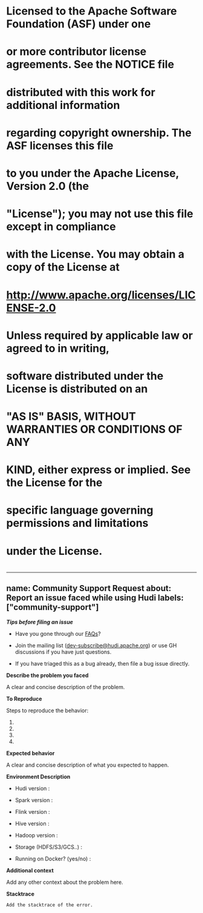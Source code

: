 #
# Licensed to the Apache Software Foundation (ASF) under one
# or more contributor license agreements.  See the NOTICE file
# distributed with this work for additional information
# regarding copyright ownership.  The ASF licenses this file
# to you under the Apache License, Version 2.0 (the
# "License"); you may not use this file except in compliance
# with the License.  You may obtain a copy of the License at
#
#   http://www.apache.org/licenses/LICENSE-2.0
#
# Unless required by applicable law or agreed to in writing,
# software distributed under the License is distributed on an
# "AS IS" BASIS, WITHOUT WARRANTIES OR CONDITIONS OF ANY
# KIND, either express or implied.  See the License for the
# specific language governing permissions and limitations
# under the License.
#

---
name: Community Support Request
about: Report an issue faced while using Hudi
labels: ["community-support"]
---

**_Tips before filing an issue_**

- Have you gone through our [FAQs](https://hudi.apache.org/learn/faq/)?

- Join the mailing list (dev-subscribe@hudi.apache.org) or use GH discussions if you have just questions.

- If you have triaged this as a bug already, then file a bug issue directly.

**Describe the problem you faced**

A clear and concise description of the problem.

**To Reproduce**

Steps to reproduce the behavior:

1.
2.
3.
4.

**Expected behavior**

A clear and concise description of what you expected to happen.

**Environment Description**

* Hudi version :

* Spark version :

* Flink version :

* Hive version :

* Hadoop version :

* Storage (HDFS/S3/GCS..) :

* Running on Docker? (yes/no) :


**Additional context**

Add any other context about the problem here.

**Stacktrace**

```Add the stacktrace of the error.```

